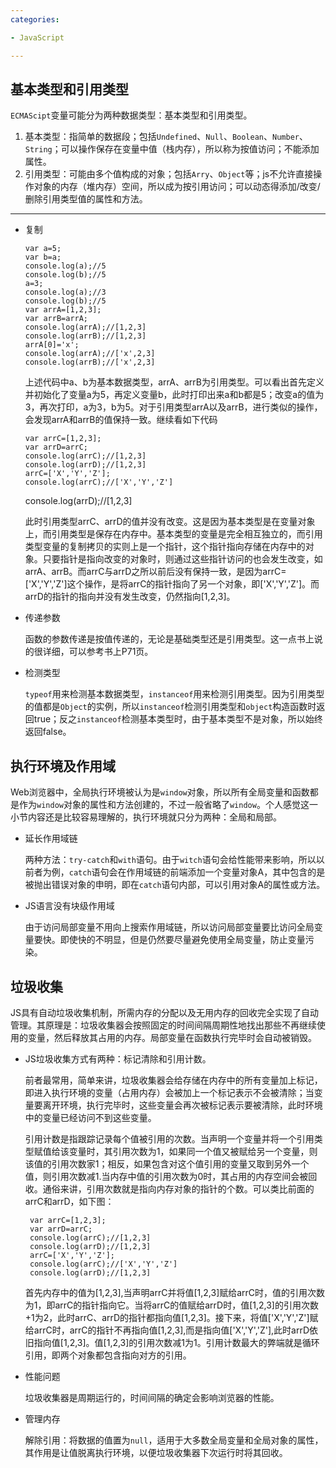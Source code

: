 ```yaml
---
categories:

- JavaScript 

---
```


## 基本类型和引用类型

  `ECMAScipt`变量可能分为两种数据类型：基本类型和引用类型。

   1. 基本类型：指简单的数据段；包括`Undefined`、`Null`、`Boolean`、`Number`、`String`；可以操作保存在变量中值（栈内存），所以称为按值访问；不能添加属性。
   2. 引用类型：可能由多个值构成的对象；包括`Arry`、`Object`等；js不允许直接操作对象的内存（堆内存）空间，所以成为按引用访问；可以动态得添加/改变/删除引用类型值的属性和方法。

----

  + 复制

        var a=5;
        var b=a;
        console.log(a);//5
        console.log(b);//5
        a=3;
        console.log(a);//3
        console.log(b);//5
        var arrA=[1,2,3];
        var arrB=arrA;
        console.log(arrA);//[1,2,3]
        console.log(arrB);//[1,2,3]
        arrA[0]='x';
        console.log(arrA);//['x',2,3]
        console.log(arrB);//['x',2,3]

    上述代码中a、b为基本数据类型，arrA、arrB为引用类型。可以看出首先定义并初始化了变量a为5，再定义变量b，此时打印出来a和b都是5；改变a的值为3，再次打印，a为3，b为5。对于引用类型arrA以及arrB，进行类似的操作，会发现arrA和arrB的值保持一致。继续看如下代码

        var arrC=[1,2,3];
        var arrD=arrC;
        console.log(arrC);//[1,2,3]
        console.log(arrD);//[1,2,3]
        arrC=['X','Y','Z'];
        console.log(arrC);//['X','Y','Z']
       console.log(arrD);//[1,2,3]

    此时引用类型arrC、arrD的值并没有改变。这是因为基本类型是在变量对象上，而引用类型是保存在内存中。基本类型的变量是完全相互独立的，而引用类型变量的复制拷贝的实则上是一个指针，这个指针指向存储在内存中的对象。只要指针是指向改变的对象时，则通过这些指针访问的也会发生改变，如arrA、arrB。而arrC与arrD之所以前后没有保持一致，是因为arrC=['X','Y','Z']这个操作，是将arrC的指针指向了另一个对象，即['X','Y','Z']。而arrD的指针的指向并没有发生改变，仍然指向[1,2,3]。

   - 传递参数

     函数的参数传递是按值传递的，无论是基础类型还是引用类型。这一点书上说的很详细，可以参考书上P71页。

   - 检测类型

     `typeof`用来检测基本数据类型，`instanceof`用来检测引用类型。因为引用类型的值都是`Object`的实例，所以`instanceof`检测引用类型和`object`构造函数时返回true；反之`instanceof`检测基本类型时，由于基本类型不是对象，所以始终返回false。

## 执行环境及作用域

   Web浏览器中，全局执行环境被认为是`window`对象，所以所有全局变量和函数都是作为`window`对象的属性和方法创建的，不过一般省略了`window`。个人感觉这一小节内容还是比较容易理解的，执行环境就只分为两种：全局和局部。

   - 延长作用域链

     两种方法：`try-catch`和`with`语句。由于`witch`语句会给性能带来影响，所以以前者为例，`catch`语句会在作用域链的前端添加一个变量对象A，其中包含的是被抛出错误对象的申明，即在`catch`语句内部，可以引用对象A的属性或方法。

   - JS语言没有块级作用域

     由于访问局部变量不用向上搜索作用域链，所以访问局部变量要比访问全局变量要快。即使快的不明显，但是仍然要尽量避免使用全局变量，防止变量污染。

## 垃圾收集

   JS具有自动垃圾收集机制，所需内存的分配以及无用内存的回收完全实现了自动管理。其原理是：垃圾收集器会按照固定的时间间隔周期性地找出那些不再继续使用的变量，然后释放其占用的内存。局部变量在函数执行完毕时会自动被销毁。

  + JS垃圾收集方式有两种：标记清除和引用计数。

    前者最常用，简单来讲，垃圾收集器会给存储在内存中的所有变量加上标记，即进入执行环境的变量（占用内存）会被加上一个标记表示不会被清除；当变量要离开环境，执行完毕时，这些变量会再次被标记表示要被清除，此时环境中的变量已经访问不到这些变量。

    引用计数是指跟踪记录每个值被引用的次数。当声明一个变量并将一个引用类型赋值给该变量时，其引用次数为1，如果同一个值又被赋给另一个变量，则该值的引用次数家1；相反，如果包含对这个值引用的变量又取到另外一个值，则引用次数减1.当内存中值的引用次数为0时，其占用的内存空间会被回收。通俗来讲，引用次数就是指向内存对象的指针的个数。可以类比前面的arrC和arrD，如下图：

         var arrC=[1,2,3]; 
         var arrD=arrC;
         console.log(arrC);//[1,2,3]
         console.log(arrD);//[1,2,3]
         arrC=['X','Y','Z']; 
         console.log(arrC);//['X','Y','Z']
         console.log(arrD);//[1,2,3]

    首先内存中的值为[1,2,3],当声明arrC并将值[1,2,3]赋给arrC时，值的引用次数为1，即arrC的指针指向它。当将arrC的值赋给arrD时，值[1,2,3]的引用次数+1为2，此时arrC、arrD的指针都指向值[1,2,3]。接下来，将值['X','Y','Z']赋给arrC时，arrC的指针不再指向值[1,2,3],而是指向值['X','Y','Z'],此时arrD依旧指向值[1,2,3]。值[1,2,3]的引用次数减1为1。引用计数最大的弊端就是循环引用，即两个对象都包含指向对方的引用。

  + 性能问题

    垃圾收集器是周期运行的，时间间隔的确定会影响浏览器的性能。

  + 管理内存

    解除引用：将数据的值置为`null`，适用于大多数全局变量和全局对象的属性，其作用是让值脱离执行环境，以便垃圾收集器下次运行时将其回收。
